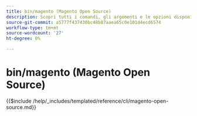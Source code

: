 ```yaml
---
title: bin/magento (Magento Open Source)
description: Scopri tutti i comandi, gli argomenti e le opzioni disponibili per lo strumento a riga di comando bin/magento del Magento Open Source.
source-git-commit: a5777f437430bc48b87aaea65c0e101d4ecd6574
workflow-type: tm+mt
source-wordcount: '27'
ht-degree: 0%

---
```



# bin/magento (Magento Open Source)

{{$include /help/_includes/templated/reference/cli/magento-open-source.md}}
